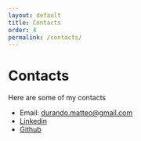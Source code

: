 ```yaml
---
layout: default
title: Contacts
order: 4
permalink: /contacts/
---
```

# Contacts
Here are some of my contacts
- Email: [durando.matteo@gmail.com](durando.matteo@gmail.com)
- [Linkedin](www.linkedin.com/in/matteodurando)
- [Github](https://github.com/MatteoD00)
